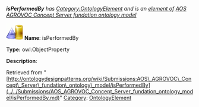 ___isPerformedBy__ has [Category:OntologyElement](../../Category/OntologyElement.md "Category:OntologyElement") and is an [element of](../../Property/ElementOf.md "Property:ElementOf") [AOS AGROVOC Concept Server fundation ontology model](../../Submissions/AOS_AGROVOC_Concept_Server_fundation_ontology_model.md "Submissions:AOS AGROVOC Concept Server fundation ontology model")_


  




[![ObjectProperty](../../images/thumb/c/c3/ObjectProperty.gif/45px-ObjectProperty.gif)](../../Image/ObjectProperty.gif.md "ObjectProperty")
__Name__: isPerformedBy 


__Type:__ owl:ObjectProperty 


__Description__: 





Retrieved from "[http://ontologydesignpatterns.org/wiki/Submissions:AOS\_AGROVOC\_Concept\_Server\_fundation\_ontology\_model/isPerformedBy](../../Submissions/AOS_AGROVOC_Concept_Server_fundation_ontology_model/isPerformedBy.md)"
 [Category](http://ontologydesignpatterns.org/wiki/Special:Categories "Special:Categories"): [OntologyElement](../../Category/OntologyElement.md "Category:OntologyElement")